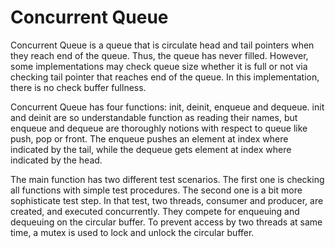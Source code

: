 # Concurrent Queue
Concurrent Queue is a queue that is circulate head and tail pointers when they reach end of the queue.
Thus, the queue has never filled. However, some implementations may check queue size whether it is full
or not via checking tail pointer that reaches end of the queue. In this implementation, there is no check
buffer fullness.

Concurrent Queue has four functions: init, deinit, enqueue and dequeue. init and deinit are so understandable
function as reading their names, but enqueue and dequeue are thoroughly notions with respect to queue like
push, pop or front. The enqueue pushes an element at index where indicated by the tail, while the dequeue gets
element at index where indicated by the head.

The main function has two different test scenarios. The first one is checking all functions with simple test
procedures. The second one is a bit more sophisticate test step. In that test, two threads, consumer and producer,
are created, and executed concurrently. They compete for enqueuing and dequeuing on the circular buffer. To
prevent access by two threads at same time, a mutex is used to lock and unlock the circular buffer.
